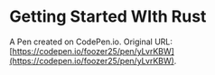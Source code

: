 # Getting Started WIth Rust

A Pen created on CodePen.io. Original URL: [https://codepen.io/foozer25/pen/yLvrKBW](https://codepen.io/foozer25/pen/yLvrKBW).

